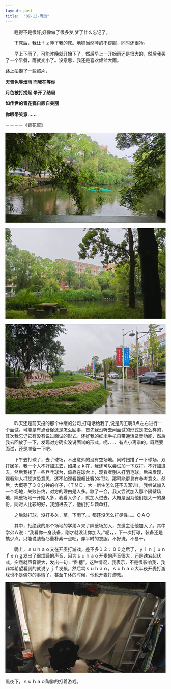 ```yaml
---
layout: post
title:  "09-12-周四"
---
```




　　睡得不是很好,好像做了很多梦,梦了什么忘记了。

　　下床后，我让ｆｚ睡了我的床。地铺当然睡的不舒服，同时还很冷。

　　早上下雨了，可能昨晚就开始下了，然后早上一开始雨还是很大的，然后我买了一个早餐，雨就变小了。没意思，我还是喜欢倾盆大雨。



路上拍摄了一些照片，

**天青色等烟雨 而我在等你**

**月色被打捞起 晕开了结局**

**如传世的青花瓷自顾自美丽**

**你眼带笑意……**

－－－－《青花瓷》

![image-20240912101034512](https://raw.githubusercontent.com/i1oveyou/2024-year/master/_posts/09.September/img/image-20240912101034512.png)

![image-20240912101040525](https://raw.githubusercontent.com/i1oveyou/2024-year/master/_posts/09.September/img/image-20240912101040525.png)

![image-20240912101048852](https://raw.githubusercontent.com/i1oveyou/2024-year/master/_posts/09.September/img/image-20240912101048852.png)



　　昨天还是前天投的那个中继的公司,打电话给我了,说是周五晚8点左右进行一个面试。可能是有点仓促还是怎么回事，首先我没听去问面试的形式是怎么样的，其次我忘记它有没有说过面试的形式。还好我的红米手机自带通话录音功能，然后我去回放了一下，发现对方确实没说面试的形式，呃．．．．有点小离谱的。既然要面试，还是准备一下吧。

　　下午去打球了，去了球场，不出意外的没有空场地。同时扫描了一下球场，双打居多，我一个人不好加进去，如果ｚｋ在，我还可以尝试加一下双打。不好加进去，然后我找了一些乒乓球台，倚靠在球台上，观看者别人打羽毛球。后来发现，观看别人打球这没意思，还不如观看视频比赛的打球，那可能更具有参考意义。然后，大概等了３０分钟的样子，（ＴＭＤ，大一新生怎么还不去军训），我尝试加入一个场地，失败告终，对方的理由是人多。歇了一会，我又尝试加入那个隔壁场地，隔壁场地一开始人多，我看人少了，就加入进去，大概是因为他们是大一的身份，同时人比较的好，我加进去了，他们打５颗单打。

　　之后就打球，没打多久，草，下雨了。。都还没怎么打尽性。。。ＱＡＱ

　　其中，拒绝我的那个场地的学弟Ａ来了隔壁场加入，东道主让他加入了。其中学弟Ａ说：“我看你一身装备，刚才就没让你加入。”呃，，，下一次打球，装备还是搞少点，只能说装备尽量朴素一点吧，穿平时的衣服，不好洗，不易干。

　　晚上，ｓｕｈａｏ又在开麦打游戏，差不多１２：００之后了，ｙｉｎｊｕｎｆｅｎｇ发出了很烦躁的声音，因为ｓｕｈａｏ开麦的声音很大，还是跌宕起伏式，突然就声音很大，发出一句：“卧槽”。这种情况，我表示，不是很影响我，我非常希望看到的就说ｙｊｆ发飙，然后骂ｓｕｈａｏ。ｓｕｈａｏ大半夜开麦打游戏也不是偶尔的事情了，甚至午休的时候，他也开麦打游戏。

![image-20240913100209669](https://raw.githubusercontent.com/i1oveyou/2024-year/master/_posts/09.September/img/image-20240913100209669.png)

黑夜下，ｓｕｈａｏ陶醉的打着游戏。